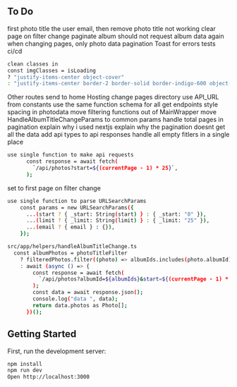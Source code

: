 ## To Do

first photo title the user email, then remove photo title not working
clear page on filter change
paginate album should not request album data again when changing pages, only photo data
pagination
Toast for errors
tests
ci/cd

```bash
clean classes in
const imgClasses = isLoading
? "justify-items-center object-cover"
: "justify-items-center border-2 border-solid border-indigo-600 object-cover";
```

Other routes send to home
Hosting
change pages directory
use API_URL from constants
use the same function schema for all get endpoints
style spacing in photodata
move filtering functions out of MainWrapper
move HandleAlbumTitleChangeParams to common params
handle total pages in pagination
explain why i used nextjs
explain why the pagination doesnt get all the data
add api types to api responses
handle all empty fitlers in a single place
```bash
use single function to make api requests
      const response = await fetch(
        `/api/photos?start=${(currentPage - 1) * 25}`,
      );
```
set to first page on filter change
```bash
use single function to parse URLSearchParams
    const params = new URLSearchParams({
      ...(start ? { _start: String(start) } : { _start: "0" }),
      ...(limit ? { _limit: String(limit) } : { _limit: "25" }),
      ...(email ? { email } : {}),
    });
```
```bash
src/app/helpers/handleAlbumTitleChange.ts
  const albumPhotos = photoTitleFilter
    ? filteredPhotos.filter((photo) => albumIds.includes(photo.albumId))
    : await (async () => {
        const response = await fetch(
          `/api/photos?albumId=${albumIds}&start=${(currentPage - 1) * 25}`,
        );
        const data = await response.json();
        console.log("data ", data);
        return data.photos as Photo[];
      })();
```

## Getting Started

First, run the development server:

```bash
npm install
npm run dev
Open http://localhost:3000
```
